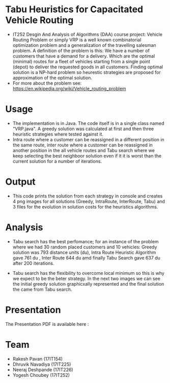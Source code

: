 # Tabu Heuristics for Capacitated Vehicle Routing

- IT252 Desgin And Analysis of Algorithms (DAA) course project: Vehicle Routing Problem or simply VRP is a well known combinatorial optimization problem and a generalization of the travelling salesman problem. A definition of the problem is this: We have a number of customers that have a demand for a delivery. Which are the optimal (minimal) routes for a fleet of vehicles starting from a single point (depot) to deliver the requested goods in all customers. Finding optimal solution is a NP-hard problem so heurestic strategies are proposed for approximation of the optimal solution.
- For more about the problem see: https://en.wikipedia.org/wiki/Vehicle_routing_problem

# Usage

- The implementation is in Java. The code itself is in a single class named "VRP.java". A greedy solution was calculated at first and then three heuristic strategies where tested against it. 
- Intra route where a customer can be reassigned in a different position in the same route, inter route where a customer can be reassigned in another position in the all vehicle routes and Tabu search where we keep selecting the best neighboor solution even if it it is worst than the current solution for a number of iterations.

# Output

- This code prints the solution from each strategy in console and creates 4 png images for all solutions (Greedy, IntraRoute, InterRoute, Tabu) and 3 files for the evolution in solution costs for the heuristics algorithms. 

# Analysis

- Tabu search has the best perfomance; for an instance of the problem where we had 30 random placed customers and 10 vehicles: Greedy solution was 793 distance units (du), Intra Route Heuristic Algorithm gave 761 du , Inter Route 644 du amd finally Tabu Search gave 637 du after 200 iterations. 

- Tabu search has the flexibility to overcome local minimum so this is why we expect to be the beter strategy. In the next two images we can see the initial greedy solution graphicxally represented and the final solution the came from Tabu search. 


# Presentation
The Presentation PDF is available here :

# Team

- Rakesh Pavan (17IT154)
- Dhruvik Navadiya (17IT225)
- Neeraj Deshpande (17IT226)
- Yogesh Choubey (17IT252)
